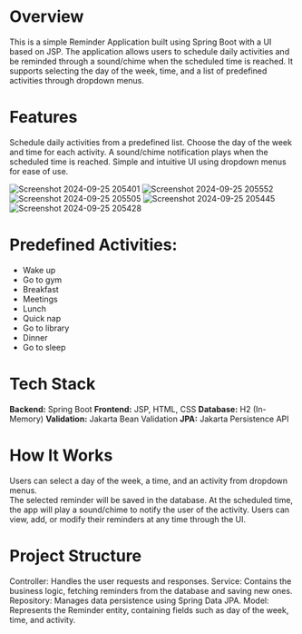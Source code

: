 # Overview


This is a simple Reminder Application built using Spring Boot with a UI based on JSP. The application allows users to schedule daily activities and be reminded through a sound/chime when the scheduled time is reached. It supports selecting the day of the week, time, and a list of predefined activities through dropdown menus.

# Features
Schedule daily activities from a predefined list.
Choose the day of the week and time for each activity.
A sound/chime notification plays when the scheduled time is reached.
Simple and intuitive UI using dropdown menus for ease of use.

![Screenshot 2024-09-25 205401](https://github.com/user-attachments/assets/154de76a-c989-4a26-a6cc-70b16864d88a)
![Screenshot 2024-09-25 205552](https://github.com/user-attachments/assets/e599b2f9-c59b-4b21-bb60-aead6747c1fd)
![Screenshot 2024-09-25 205505](https://github.com/user-attachments/assets/6ae8f662-b6a9-4e8e-976a-4f024081fb8a)
![Screenshot 2024-09-25 205445](https://github.com/user-attachments/assets/e82d8fcf-c69b-4849-9e29-bb8f81a45d43)
![Screenshot 2024-09-25 205428](https://github.com/user-attachments/assets/cd9b9f6c-de95-4817-8d69-d2addbc35824)


# Predefined Activities:

- Wake up<br>
- Go to gym<br>
- Breakfast<br>
- Meetings<br>
- Lunch<br>
- Quick nap<br>
- Go to library<br>
- Dinner<br>
- Go to sleep<br>

# Tech Stack
**Backend:** Spring Boot
**Frontend:** JSP, HTML, CSS
**Database:** H2 (In-Memory)
**Validation:** Jakarta Bean Validation
**JPA:** Jakarta Persistence API

# How It Works
Users can select a day of the week, a time, and an activity from dropdown menus.             
The selected reminder will be saved in the database.
At the scheduled time, the app will play a sound/chime to notify the user of the activity.
Users can view, add, or modify their reminders at any time through the UI.

# Project Structure

Controller: Handles the user requests and responses.
Service: Contains the business logic, fetching reminders from the database and saving new ones.
Repository: Manages data persistence using Spring Data JPA.
Model: Represents the Reminder entity, containing fields such as day of the week, time, and activity.
